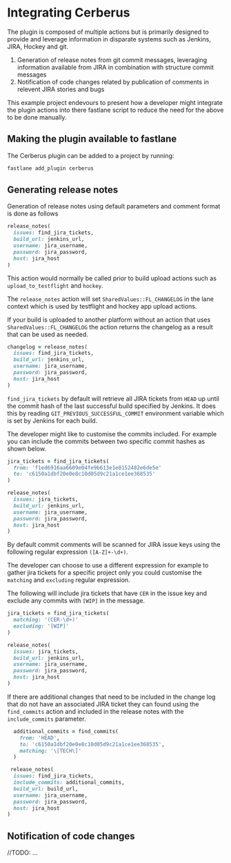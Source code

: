 # Integrating Cerberus

The plugin is composed of multiple actions but is primarily designed to provide and leverage information in disparate systems such as Jenkins, JIRA, Hockey and git.

1. Generation of release notes from git commit messages, leveraging information available from JIRA in combination with structure commit messages
1. Notification of code changes related by publication of comments in relevent JIRA stories and bugs

This example project endevours to present how a developer might integrate the plugin actions into there fastlane script to reduce the need for the above to be done manually.

## Making the plugin available to fastlane

The Cerberus plugin can be added to a project by running:

```bash
fastlane add_plugin cerberus
```

## Generating release notes

Generation of release notes using default parameters and comment format is done as follows

```ruby
release_notes(
  issues: find_jira_tickets,
  build_url: jenkins_url,
  username: jira_username,
  password: jira_password,
  host: jira_host
)
```

This action would normally be called prior to build upload actions such as `upload_to_testflight` and `hockey`.  

The `release_notes` action will set `SharedValues::FL_CHANGELOG` in the lane context which is used by testflight and hockey app upload actions.

If your build is uploaded to another platform without an action that uses `SharedValues::FL_CHANGELOG` the action returns the changelog as a result that can be used as needed.

```ruby
changelog = release_notes(
  issues: find_jira_tickets,
  build_url: jenkins_url,
  username: jira_username,
  password: jira_password,
  host: jira_host
)
```

`find_jira_tickets` by default will retrieve all JIRA tickets from `HEAD` up until the commit hash of the last successful build specified by Jenkins.  It does this by reading `GIT_PREVIOUS_SUCCESSFUL_COMMIT` environment variable which is set by Jenkins for each build.

The developer might like to customise the commits included.  For example you can include the commits between two specific commit hashes as shown below.

```ruby
jira_tickets = find_jira_tickets(
  from: 'f1ed6916aa6609e04fe9b613e1e8152482e6de5e'
  to: 'c6150a1dbf20e0e8c10d05d9c21a1ce1ee368535'
)

release_notes(
  issues: jira_tickets,
  build_url: jenkins_url,
  username: jira_username,
  password: jira_password,
  host: jira_host
)
```

By default commit comments will be scanned for JIRA issue keys using the following regular expression `([A-Z]+-\d+)`.

The developer can choose to use a different expression for example to gather jira tickets for a specific project only you could customise the `matching` and `excluding` regular expression.

The following will include jira tickets that have `CER` in the issue key and exclude any commits with `[WIP]` in the message.

```ruby
jira_tickets = find_jira_tickets(
  matching: '(CER-\d+)'
  excluding: '[WIP]'
)

release_notes(
  issues: jira_tickets,
  build_url: jenkins_url,
  username: jira_username,
  password: jira_password,
  host: jira_host
)
```

If there are additional changes that need to be included in the change log that do not have an associated JIRA ticket they can found using the `find_commits` action and included in the release notes with the `include_commits` parameter.

```ruby
  additional_commits = find_commits(
    from: 'HEAD',
    to: 'c6150a1dbf20e0e8c10d05d9c21a1ce1ee368535',
    matching: '\[TECH\]'
  )

 release_notes(
  issues: find_jira_tickets,
  include_commits: additional_commits,
  build_url: build_url,
  username: jira_username,
  password: jira_password,
  host: jira_host
)
```

## Notification of code changes

//TODO: ...